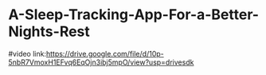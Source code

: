 # A-Sleep-Tracking-App-For-a-Better-Nights-Rest
#video link:https://drive.google.com/file/d/10p-5nbR7VmoxH1EFvq6EqOjn3ibj5mpO/view?usp=drivesdk
